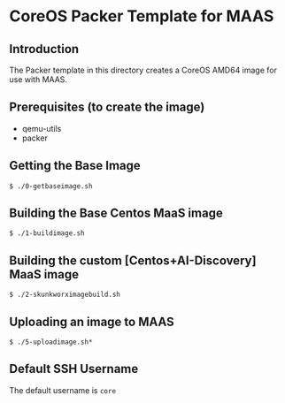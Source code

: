 # CoreOS Packer Template for MAAS

## Introduction
The Packer template in this directory creates a CoreOS AMD64 image for use with MAAS.

## Prerequisites (to create the image)
* qemu-utils
* packer

## Getting the Base Image
```
$ ./0-getbaseimage.sh
```

## Building the Base Centos MaaS image
```
$ ./1-buildimage.sh
```
## Building the custom [Centos+AI-Discovery] MaaS image
```
$ ./2-skunkworximagebuild.sh
```

## Uploading an image to MAAS
```
$ ./5-uploadimage.sh*
```

## Default SSH Username
The default username is ```core```
